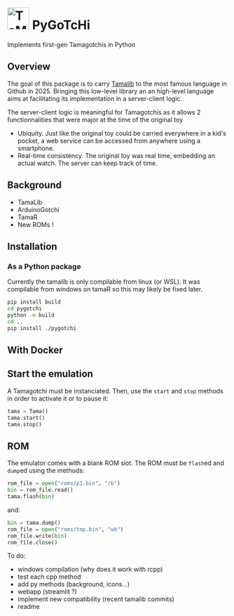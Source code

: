 # <img src="https://static.wikia.nocookie.net/tamagotchi/images/7/7c/Nyorotchi_anim_gen1.gif/revision/latest?cb=20181014132249" alt="TaMaGoTcHi" width="50"/> PyGoTcHi

Implements first-gen Tamagotchis in Python


## Overview

The goal of this package is to carry [Tamalib](https://github.com/jcrona/tamalib) to the most famous language in Github in 2025. Bringing this low-level library an an high-level language aims at facilitating its implementation in a server-client logic.

The server-client logic is meaningful for Tamagotchis as it allows 2 functionnalities that were major at the time of the original toy

- Ubiquity. Just like the original toy could be carried everywhere in a kid's pocket, a web service can be accessed from anywhere using a smartphone.
- Real-time consistency. The original toy was real time, embedding an actual watch. The server can keep track of time.

## Background

- TamaLib
- ArduinoGotchi
- TamaR
- New ROMs !

## Installation

### As a Python package

Currently the tamalib is only compilable from linux (or WSL). It was compilable from windows on tamaR so this may likely be fixed later.

```sh
pip install build
cd pygotchi
python -m build
cd ..
pip install ./pygotchi
```

## With Docker


## Start the emulation

A Tamagotchi must be instanciated. Then, use the `start` and `stop` methods in order to activate it or to pause it:

```py
tama = Tama()
tama.start()
tama.stop()
```

## ROM

The emulator comes with a blank ROM slot. The ROM must be `flash`ed and `dump`ed using the methods:

```py
rom_file = open("roms/p1.bin", "rb")
bin = rom_file.read() 
tama.flash(bin)
```

and:

```py
bin = tama.dump()
rom_file = open("roms/tmp.bin", "wb")  
rom_file.write(bin)  
rom_file.close()
```

To do:

- windows compilation (why does it work with rcpp)
- test each cpp method
- add py methods (background, icons...)
- webapp (streamlit ?)
- implement new compatibility (recent tamalib commits)
- readme